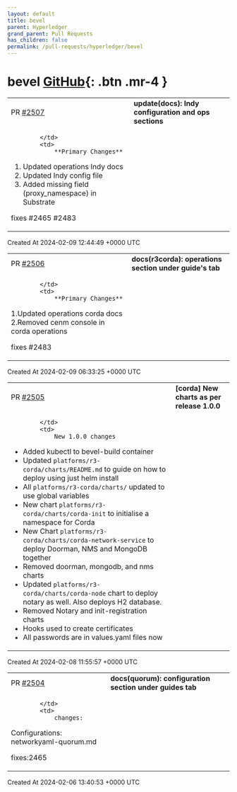 ```yaml
---
layout: default
title: bevel
parent: Hyperledger
grand_parent: Pull Requests
has_children: false
permalink: /pull-requests/hyperledger/bevel
---
```


# bevel <span class="fs-3 right-align">[GitHub](https://github.com/hyperledger/bevel){: .btn .mr-4 }</span>


<div>
    <table>
        <tr>
            <td>
                PR <a href="https://github.com/hyperledger/bevel/pull/2507" class=".btn">#2507</a>
            </td>
            <td>
                <b>
                    update(docs): Indy configuration and ops sections
                </b>
            </td>
        </tr>
        <tr>
            <td>
                
            </td>
            <td>
                **Primary Changes**

1. Updated operations Indy docs
2. Updated Indy config file
3. Added missing field (proxy_namespace) in Substrate

fixes #2465 #2483
            </td>
        </tr>
    </table>
    <div class="right-align">
        Created At 2024-02-09 12:44:49 +0000 UTC
    </div>
</div>

<div>
    <table>
        <tr>
            <td>
                PR <a href="https://github.com/hyperledger/bevel/pull/2506" class=".btn">#2506</a>
            </td>
            <td>
                <b>
                    docs(r3corda): operations section under guide's tab
                </b>
            </td>
        </tr>
        <tr>
            <td>
                
            </td>
            <td>
                **Primary Changes**
1.Updated operations corda docs
2.Removed cenm console in corda operations

fixes #2483
            </td>
        </tr>
    </table>
    <div class="right-align">
        Created At 2024-02-09 06:33:25 +0000 UTC
    </div>
</div>

<div>
    <table>
        <tr>
            <td>
                PR <a href="https://github.com/hyperledger/bevel/pull/2505" class=".btn">#2505</a>
            </td>
            <td>
                <b>
                    [corda] New charts as per release 1.0.0
                </b>
            </td>
        </tr>
        <tr>
            <td>
                
            </td>
            <td>
                New 1.0.0 changes
- Added kubectl to bevel-build container
- Updated `platforms/r3-corda/charts/README.md` to guide on how to deploy using just helm install
- All `platforms/r3-corda/charts/` updated to use global variables
- New chart `platforms/r3-corda/charts/corda-init` to initialise a namespace for Corda
- New Chart `platforms/r3-corda/charts/corda-network-service` to deploy Doorman, NMS and MongoDB together
- Removed doorman, mongodb, and nms charts
- Updated `platforms/r3-corda/charts/corda-node` chart to deploy notary as well. Also deploys H2 database.
- Removed Notary and init-registration charts
- Hooks used to create certificates
- All passwords are in values.yaml files now
            </td>
        </tr>
    </table>
    <div class="right-align">
        Created At 2024-02-08 11:55:57 +0000 UTC
    </div>
</div>

<div>
    <table>
        <tr>
            <td>
                PR <a href="https://github.com/hyperledger/bevel/pull/2504" class=".btn">#2504</a>
            </td>
            <td>
                <b>
                    docs(quorum): configuration section under guides tab
                </b>
            </td>
        </tr>
        <tr>
            <td>
                
            </td>
            <td>
                changes:

Configurations:
networkyaml-quorum.md

fixes:2465
            </td>
        </tr>
    </table>
    <div class="right-align">
        Created At 2024-02-06 13:40:53 +0000 UTC
    </div>
</div>

